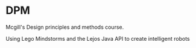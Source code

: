 # DPM

Mcgill's Design principles and methods course.

Using Lego Mindstorms and the Lejos Java API to create intelligent robots
